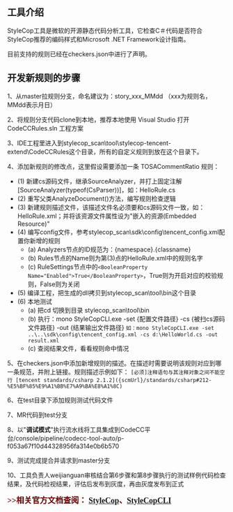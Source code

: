 ## 工具介绍

StyleCop工具是微软的开源静态代码分析工具，它检查C＃代码是否符合StyleCop推荐的编码样式和Microsoft .NET Framework设计指南。

目前支持的规则已经在checkers.json中进行了声明。

## 开发新规则的步骤

1、从master拉规则分支，命名建议为：story_xxx_MMdd （xxx为规则名，MMdd表示月日）

2、将规则分支代码clone到本地，推荐本地使用 Visual Studio 打开 CodeCCRules.sln 工程方案

3、IDE工程里进入到stylecop_scan\tool\stylecop-tencent-extend\CodeCCRules这个目录，所有的自定义规则到放在这个目录下。

4、添加新规则的修改点，这里假设需要添加一条 TOSACommentRatio 规则：
 - (1)  新建cs源码文件，继承SourceAnalyzer，并打上固定注解[SourceAnalyzer(typeof(CsParser))]，如：HelloRule.cs
 - (2)  重写父类AnalyzeDocument()方法，编写规则检查逻辑
 - (3)  新建规则描述文件，该描述文件名必须要和cs源码文件一致，如：HelloRule.xml；并将该资源文件属性设为"嵌入的资源(Embedded Resource)"
 - (4)  编写config文件，参考stylecop_scan\sdk\config\tencent_config.xml配置你新增的规则
    - (a) Analyzers节点的ID规范为：{namespace}.{classname}
    - (b) Rules节点的Name则为第(3)点的HelloRule.xml中的规则名字
    - (c) RuleSettings节点中的```<BooleanProperty Name="Enabled">True</BooleanProperty>```，True则为开启对应的校验规则，False则为关闭
 - (5)  编译工程，把生成的dll拷贝到stylecop_scan\tool\bin这个目录
 - (6)  本地测试
    - (a) 把cd 切换到目录 stylecop_scan\tool\bin
    - (b) 执行：mono StyleCopCLI.exe -set {配置文件路径} -cs {被扫cs源码文件路径} -out {结果输出文件路径}
        ```如：mono StyleCopCLI.exe -set ..\..\sdk\config\tencent_config.xml -cs d:\HelloWorld.cs -out result.xml```
    - (c) 查阅结果文件，看看规则命中情况    
    
5、在checkers.json中添加新增规则的描述。在描述时需要说明该规则对应到哪一条规范，并附上链接。规则描述示例如下：
``` [必须]注释语句与其注释对象之间不能空行 [tencent standards/csharp 2.1.2]({scmUrl}/standards/csharp#212-%E5%BF%85%E9%A1%BB%E7%A9%BA%E8%A1%8C) ```

 6、在test目录下添加规则测试代码文件

 7、MR代码到test分支

 8、以"**调试模式**"执行流水线将工具集成到CodeCC平台/console/pipeline/codecc-tool-auto/p-f053a67f10d44328956fa314e0b6b570
 
 9、测试完成提合并请求到master分支

 10、工具负责人weijianguan审核结合第6步骤和第8步骤执行的测试样例代码检查结果，及代码检视结果，评估后发布到灰度，再由灰度发布到正式

 **<font size=4 color="#660000" face="微软雅黑">>>相关官方文档查阅： [StyleCop](https://github.com/StyleCop/StyleCop)、[StyleCopCLI](https://github.com/bbadjari/stylecopcli)</font>**